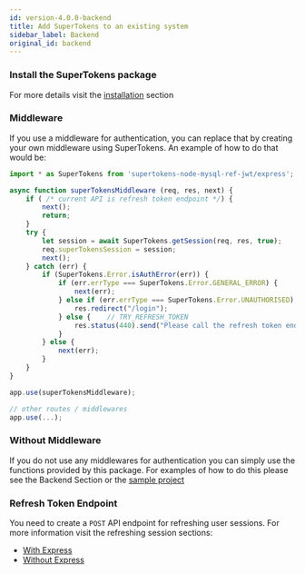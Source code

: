 ```yaml
---
id: version-4.0.0-backend
title: Add SuperTokens to an existing system
sidebar_label: Backend
original_id: backend
---
```


### Install the SuperTokens package

For more details visit the [installation](../backend/installation) section


### Middleware

If you use a middleware for authentication, you can replace that by creating your own middleware using SuperTokens. An example of how to do that would be:

```js
import * as SuperTokens from 'supertokens-node-mysql-ref-jwt/express';

async function superTokensMiddleware (req, res, next) {
    if ( /* current API is refresh token endpoint */) {
        next();
        return;
    }
    try {
        let session = await SuperTokens.getSession(req, res, true);
        req.superTokensSession = session;
        next();
    } catch (err) {
        if (SuperTokens.Error.isAuthError(err)) {
            if (err.errType === SuperTokens.Error.GENERAL_ERROR) {
                next(err);
            } else if (err.errType === SuperTokens.Error.UNAUTHORISED) {
                res.redirect("/login");
            } else {    // TRY_REFRESH_TOKEN
                res.status(440).send("Please call the refresh token endpoint");
            }
        } else {
            next(err);
        }
    }
}

app.use(superTokensMiddleware);

// other routes / middlewares
app.use(...);
```

### Without Middleware

If you do not use any middlewares for authentication you can simply use the functions provided by this package. For examples of how to do this please see the Backend Section or the <a href="https://github.com/supertokens/auth-demo" target="_blank" class="highlighted-link orange">sample project</a>

### Refresh Token Endpoint

You need to create a ```POST``` API endpoint for refreshing user sessions. For more information visit the refreshing session sections:
- [With Express](../backend/usage-with-express/refreshing-session)
- [Without Express](../backend/usage-without-express/refreshing-session)